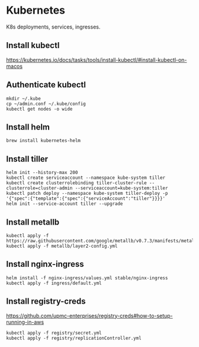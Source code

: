# Kubernetes

K8s deployments, services, ingresses.

## Install kubectl

https://kubernetes.io/docs/tasks/tools/install-kubectl/#install-kubectl-on-macos

## Authenticate kubectl

```
mkdir ~/.kube
cp ~/admin.conf ~/.kube/config
kubectl get nodes -o wide
```

## Install helm

```
brew install kubernetes-helm
```

## Install tiller

```
helm init --history-max 200
kubectl create serviceaccount --namespace kube-system tiller
kubectl create clusterrolebinding tiller-cluster-rule --clusterrole=cluster-admin --serviceaccount=kube-system:tiller
kubectl patch deploy --namespace kube-system tiller-deploy -p '{"spec":{"template":{"spec":{"serviceAccount":"tiller"}}}}'
helm init --service-account tiller --upgrade
```

## Install metallb

```
kubectl apply -f https://raw.githubusercontent.com/google/metallb/v0.7.3/manifests/metallb.yaml
kubectl apply -f metallb/layer2-config.yml
```

## Install nginx-ingress

```
helm install -f nginx-ingress/values.yml stable/nginx-ingress
kubectl apply -f ingress/default.yml
```

## Install registry-creds

https://github.com/upmc-enterprises/registry-creds#how-to-setup-running-in-aws

```
kubectl apply -f registry/secret.yml
kubectl apply -f registry/replicationController.yml
```
